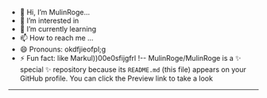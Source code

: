 - 👋 Hi, I’m MulinRoge...
- 👀 I’m interested in 
- 🌱 I’m currently learning
- 📫 How to reach me ...
- 😄 Pronouns: okdfjieofpl;g
- ⚡ Fun fact: like Markul))00e0sfijgfrl
!--
MulinRoge/MulinRoge is a ✨ special ✨ repository because its `README.md` (this file) appears on your GitHub profile.
You can click the Preview link to take a look 
---

